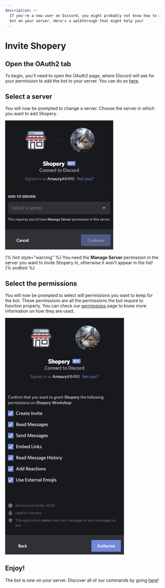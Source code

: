 ```yaml
---
description: >-
  If you're a new user on Discord, you might probably not know how to invite a
  bot on your server. Here's a walkthrough that might help you!
---
```


# Invite Shopery

## Open the OAuth2 tab

To begin, you'll need to open the OAuth2 page, where Discord will ask for your permission to add the bot to your server. You can do so [here](https://shopery.xyz/invite).

## Select a server

You will now be prompted to change a server. Choose the server in which you want to add Shopery.

![](../.gitbook/assets/0otbadc.png)

{% hint style="warning" %}
You need the **Manage Server** permission in the server you want to invite Shopery in, otherwise it won't appear in the list!
{% endhint %}

## Select the permissions

You will now be prompted to select will permissions you want to keep for the bot. These permissions are all the permissions the bot require to function properly. You can check our [permissions](permissions.md) page to know more information on how they are used.

![](../.gitbook/assets/rd1imm1.png)

## Enjoy!

The bot is now on your server. Discover all of our commands by going [here](../commands.md)!


